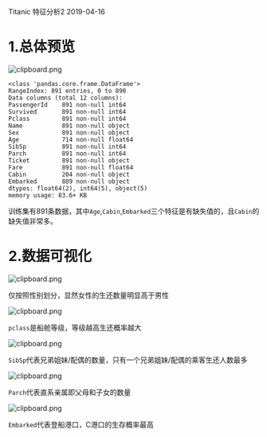 Titanic 特征分析2
2019-04-16
# 1.总体预览

![clipboard.png](https://segmentfault.com/img/bVbqODH)

```
<class 'pandas.core.frame.DataFrame'>
RangeIndex: 891 entries, 0 to 890
Data columns (total 12 columns):
PassengerId    891 non-null int64
Survived       891 non-null int64
Pclass         891 non-null int64
Name           891 non-null object
Sex            891 non-null object
Age            714 non-null float64
SibSp          891 non-null int64
Parch          891 non-null int64
Ticket         891 non-null object
Fare           891 non-null float64
Cabin          204 non-null object
Embarked       889 non-null object
dtypes: float64(2), int64(5), object(5)
memory usage: 83.6+ KB
```

训练集有891条数据，其中`Age`,`Cabin`,`Embarked`三个特征是有缺失值的，且`Cabin`的缺失值非常多。

# 2.数据可视化

![clipboard.png](https://segmentfault.com/img/bVbqOEl)

仅按照性别划分，显然女性的生还数量明显高于男性

![clipboard.png](https://segmentfault.com/img/bVbqOEq)

`pclass`是船舱等级，等级越高生还概率越大

![clipboard.png](https://segmentfault.com/img/bVbqOEu)

`SibSp`代表兄弟姐妹/配偶的数量，只有一个兄弟姐妹/配偶的乘客生还人数最多

![clipboard.png](https://segmentfault.com/img/bVbqOG7)

`Parch`代表直系亲属即父母和子女的数量

![clipboard.png](https://segmentfault.com/img/bVbqOHc)

`Embarked`代表登船港口，C港口的生存概率最高
